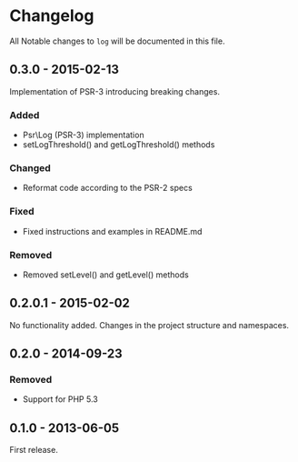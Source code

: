 # Changelog

All Notable changes to `log` will be documented in this file.

## 0.3.0 - 2015-02-13

Implementation of PSR-3 introducing breaking changes.

### Added
- Psr\Log (PSR-3) implementation
- setLogThreshold() and getLogThreshold() methods

### Changed
- Reformat code according to the PSR-2 specs

### Fixed
- Fixed instructions and examples in README.md

### Removed
- Removed setLevel() and getLevel() methods

## 0.2.0.1 - 2015-02-02

No functionality added. Changes in the project structure and namespaces.

## 0.2.0 - 2014-09-23

### Removed
- Support for PHP 5.3

## 0.1.0 - 2013-06-05

First release.